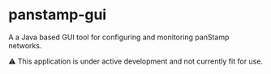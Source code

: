 panstamp-gui
============

A a Java based GUI tool for configuring and monitoring panStamp networks. 

:warning: This application is under active development and not currently fit for use.

